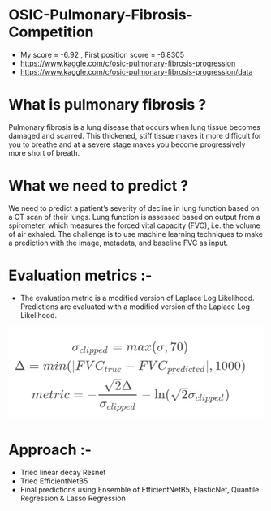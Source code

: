 # OSIC-Pulmonary-Fibrosis-Competition
- My score = -6.92 , First position score = -6.8305
- https://www.kaggle.com/c/osic-pulmonary-fibrosis-progression
- https://www.kaggle.com/c/osic-pulmonary-fibrosis-progression/data

# What is pulmonary fibrosis ? 

Pulmonary fibrosis is a lung disease that occurs when lung tissue becomes damaged and scarred. This thickened, stiff tissue makes it more difficult for you to breathe and at a severe stage makes you become progressively more short of breath.

# What we need to predict ?

We need to predict a patient’s severity of decline in lung function based on a CT scan of their lungs. Lung function is assessed based on output from a spirometer, which measures the forced vital capacity (FVC), i.e. the volume of air exhaled. The challenge is to use machine learning techniques to make a prediction with the image, metadata, and baseline FVC as input.

# Evaluation metrics :-

- The evaluation metric is a modified version of Laplace Log Likelihood. 
Predictions are evaluated with a modified version of the Laplace Log Likelihood.

![](scores.jpg)

# Approach :-
- Tried linear decay Resnet
- Tried EfficientNetB5
- Final predictions using Ensemble of EfficientNetB5, ElasticNet, Quantile Regression & Lasso Regression
